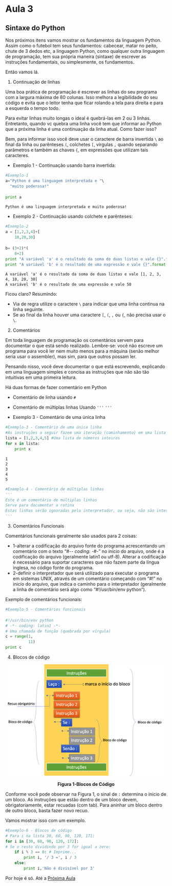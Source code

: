 # Aula 3

## Sintaxe do Python

Nos próximos itens vamos mostrar os fundamentos da linguagem Python. Assim como o futebol tem seus fundamentos: cabecear, matar no peito, chute de 3 dedos etc, a linguagem Python, como qualquer outra linguagem de programação, tem sua própria maneira (sintaxe) de escrever as instruções fundamentais, ou simplesmente, os fundamentos.

Então vamos lá.

1. Continuação de linhas

Uma boa prática de programação é escrever as linhas do seu programa com a largura máxima de 80 colunas. Isso melhora a legibilidade do seu código e evita que o leitor tenha que ficar rolando a tela para direita e para a esquerda o tempo todo. 

Para evitar linhas muito longas o ideal é quebrá-las em 2 ou 3 linhas. Entretanto, quando vc quebra uma linha você tem que informar ao Python que a próxima linha é uma continuação da linha atual. Como fazer isso? 

Bem, para informar isso você deve usar o caractere de barra invertida `\` ao final da linha ou parênteses `(`, colchetes `[`, vírgulas `,` quando separando parâmetros e também as chaves `{`, em expressões que utilizam tais caracteres.

- Exemplo 1 - Continuação usando barra invertida:

```python 
#Exemplo-1
a="Python é uma linguagem interpretada e "\
  "muito poderosa!"
   
print a    

```

```
Python é uma linguagem interpretada e muito poderosa!
```

- Exemplo 2 - Continuação usando colchete e parênteses:

```python 
#Exemplo-2
a = [1,2,3,4]+[
    10,20,30]

b= (3+2)*(
    8+2)
print "A variável 'a' é o resultado da soma de duas listas e vale {}".format(a)
print "A variável 'b' é o resultado de uma expressão e vale {}".format(b)
```

```
A variável 'a' é o resultado da soma de duas listas e vale [1, 2, 3, 4, 10, 20, 30]
A variável 'b' é o resultado de uma expressão e vale 50
```
Ficou claro? 
Resumindo: 
 - Via de regra utilize o caractere `\` para indicar que uma linha continua na linha seguinte.
 - Se ao final da linha houver uma caractere `[`, `(`, `,` ou  `{`, não precisa usar o `\`.

2. Comentários

Em toda linguagem de programação os comentários servem para documentar o que está sendo realizado. Lembre-se: você não escreve um programa para você ler nem muito menos para a máquina (senão melhor seria usar o assembler), mas sim, para que outros possam ler.

Pensando nisso, você deve documentar o que está escrevendo, explicando em uma linguagem simples e concisa as instruções que não são tão intuitivas em uma primeira leitura.

Há duas formas de fazer comentário em Python

- Comentário de linha usando `#`

- Comentário de múltiplas linhas Usando `'''`   `'''`

- Exemplo 3 - Comentário de uma única linha

```python 
#Exemplo-3 - Comentário de uma única linha
#As instruções a seguir fazem uma iteração (caminhamento) em uma lista
lista = [1,2,3,4,5] #Uma lista de números inteiros
for x in lista:
    print x
```

```
1
2
3
4
5
```

```python
#Exemplo-4 - Comentário de múltiplas linhas
'''
Este é um comentário de múltiplas linhas
Serve para documentar a rotina
Estas linhas serão ignoradas pelo interpretador, ou seja, não são interpretadas pela máquina
'''

```

3. Comentários Funcionais

Comentários funcionais geralmente são usados para 2 coisas:
-  1-alterar a codificação do arquivo fonte do programa acrescentando um comentário
com o texto “#-*- coding: <encoding> -*#-” no inicio do arquivo, onde <encoding> é a codificação do arquivo (geralmente latin1 ou utf-8). Alterar a codificação é necessário para suportar caracteres que não fazem parte da língua inglesa, no código fonte do programa.
- 2-definir o interpretador que será utilizado para executar o programa em sistemas UNIX, através de um comentário começando com “#!” no inicio do arquivo, que indica o caminho para o interpretador (geralmente a linha de comentário será algo como “#!/usr/bin/env python”).

Exemplo de comentários funcionais:

```python
#Exemplo-5 - Comentários funcionais

#!/usr/bin/env python 
# -*- coding: latin1 -*-
# Uma chamada de função (quebrada por vírgula)
c = range(1, 
          11)
print c
```

4. Blocos de código

<p align="center">
  <img src="imagens/Bloco_Codigo.png" alt="Blocos de Código">
</p>
<p align="center">
   <strong>Figura 1-Blocos de Código</strong> 
</p>

Conforme você pode observar na Figura 1, o sinal de `:` determina o ínicio de um bloco. As instruções que estão dentro de um bloco devem, obrigatoriamente, estar recuadas (com tab).
Para aninhar um bloco dentro de outro bloco, basta fazer novo recuo. 

Vamos mostrar isso com um exemplo.

```python
#Exemplo-6 - Blocos de código
# Para i na lista 30, 60, 90, 120, 171:
for i in [30, 60, 90, 120, 172]:
# Se o resto dividindo por 3 for igual a zero:
    if i % 3 == 0: # Imprime...
        print i, '/ 3 =', i / 3
    else:
        print i,'Não é divisível por 3'
```
Por hoje é só. Até a [Próxima Aula](Aula4.md)